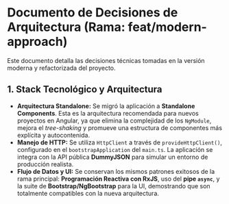 # Documento de Decisiones de Arquitectura (Rama: feat/modern-approach)

Este documento detalla las decisiones técnicas tomadas en la versión moderna y refactorizada del proyecto.

## 1. Stack Tecnológico y Arquitectura

- **Arquitectura Standalone:** Se migró la aplicación a **Standalone Components**. Esta es la arquitectura recomendada para nuevos proyectos en Angular, ya que elimina la complejidad de los `NgModule`, mejora el _tree-shaking_ y promueve una estructura de componentes más explícita y autocontenida.
- **Manejo de HTTP:** Se utiliza `HttpClient` a través de `provideHttpClient()`, configurado en el `bootstrapApplication` del `main.ts`. La aplicación se integra con la API pública **DummyJSON** para simular un entorno de producción realista.
- **Flujo de Datos y UI:** Se conservan los mismos patrones exitosos de la rama principal: **Programación Reactiva con RxJS**, uso del **pipe `async`**, y la suite de **Bootstrap/NgBootstrap** para la UI, demostrando que son totalmente compatibles con la nueva arquitectura.
